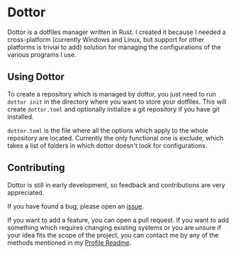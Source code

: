 # Dottor

Dottor is a dotfiles manager written in Rust.
I created it because I needed a cross-platform (currently Windows and Linux, but support for other platforms is trivial to add) solution
for managing the configurations of the various programs I use.

## Using Dottor

To create a repository which is managed by dottor, you just need to run `dottor init` in the directory where you want to store your dotfiles.
This will create `dottor.toml` and optionally initialize a git repository if you have git installed.

`dottor.toml` is the file where all the options which apply to the whole repository are located.
Currently the only functional one is exclude, which takes a list of folders in which dottor doesn't look for configurations.

## Contributing

Dottor is still in early development, so feedback and contributions are very appreciated.

If you have found a bug, please open an [issue](https://github.com/cschierig/dottor/issues/new).

If you want to add a feature, you can open a pull request.
If you want to add something which requires changing existing systems or you are unsure if your idea fits the scope of the project,
you can contact me by any of the methods mentioned in my [Profile Readme](https://github.com/cschierig).

